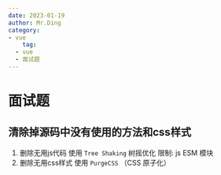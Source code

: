 ```yaml
---
date: 2023-01-19
author: Mr.Ding
category:
- vue
	tag:
  - vue
  - 面试题
---
```


# 面试题

## 清除掉源码中没有使用的方法和css样式

1. 删除无用js代码
使用 `Tree Shaking` 树摇优化  限制: js ESM 模块
2. 删除无用css样式
使用 `PurgeCSS` （CSS 原子化）

